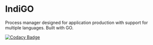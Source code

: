 # IndiGO

Process manager designed for application production with support for multiple languages. Built with GO.


[![Codacy Badge](https://api.codacy.com/project/badge/Grade/b6c8b020e5084a9385d8bcbc7f7abf95)](https://www.codacy.com/app/Vereas/indigo?utm_source=github.com&amp;utm_medium=referral&amp;utm_content=OverratedDev/indigo&amp;utm_campaign=Badge_Grade)
